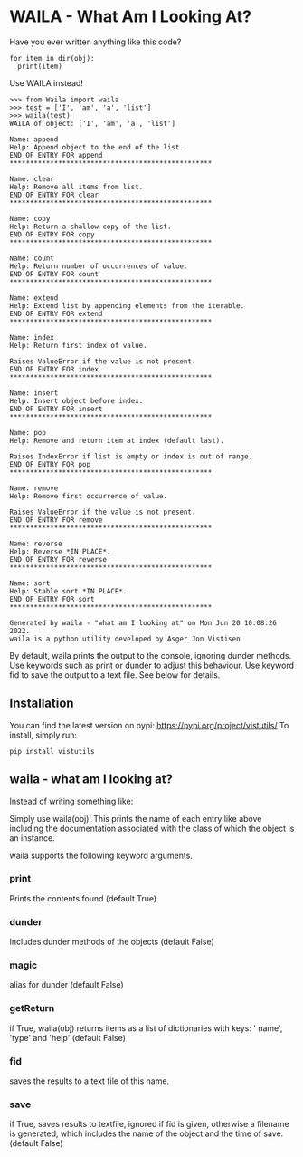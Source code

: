 # WAILA - What Am I Looking At?

Have you ever written anything like this code?

~~~
for item in dir(obj):
  print(item)
~~~

Use WAILA instead!

~~~
>>> from Waila import waila
>>> test = ['I', 'am', 'a', 'list']
>>> waila(test)
WAILA of object: ['I', 'am', 'a', 'list']

Name: append 
Help: Append object to the end of the list.
END OF ENTRY FOR append
**************************************************

Name: clear 
Help: Remove all items from list.
END OF ENTRY FOR clear
**************************************************

Name: copy 
Help: Return a shallow copy of the list.
END OF ENTRY FOR copy
**************************************************

Name: count 
Help: Return number of occurrences of value.
END OF ENTRY FOR count
**************************************************

Name: extend 
Help: Extend list by appending elements from the iterable.
END OF ENTRY FOR extend
**************************************************

Name: index 
Help: Return first index of value.

Raises ValueError if the value is not present.
END OF ENTRY FOR index
**************************************************

Name: insert 
Help: Insert object before index.
END OF ENTRY FOR insert
**************************************************

Name: pop 
Help: Remove and return item at index (default last).

Raises IndexError if list is empty or index is out of range.
END OF ENTRY FOR pop
**************************************************

Name: remove 
Help: Remove first occurrence of value.

Raises ValueError if the value is not present.
END OF ENTRY FOR remove
**************************************************

Name: reverse 
Help: Reverse *IN PLACE*.
END OF ENTRY FOR reverse
**************************************************

Name: sort 
Help: Stable sort *IN PLACE*.
END OF ENTRY FOR sort
**************************************************

Generated by waila - "what am I looking at" on Mon Jun 20 10:08:26 2022.
waila is a python utility developed by Asger Jon Vistisen
~~~

By default, waila prints the output to the console, ignoring dunder methods.
Use keywords such as print or dunder to adjust this behaviour. Use
keyword fid to save the output to a text file. See below for details.

## Installation

You can find the latest version on pypi: https://pypi.org/project/vistutils/
To install, simply run:

~~~
pip install vistutils
~~~

## waila - what am I looking at?

Instead of writing something like:

Simply use waila(obj)! This prints the name of each entry like above
including the documentation associated with the class of which the object
is an instance.

waila supports the following keyword arguments.

### print

Prints the contents found (default True)

### dunder

Includes dunder methods of the objects (default False)

### magic

alias for dunder (default False)

### getReturn

if True, waila(obj) returns items as a list of dictionaries with keys: '
name', 'type' and 'help' (default False)

### fid

saves the results to a text file of this name.

### save

if True, saves results to textfile, ignored if fid is given, otherwise a
filename is generated, which includes the name of the object and the time of
save. (default False)
